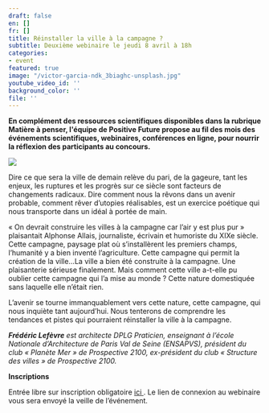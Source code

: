 ```yaml
---
draft: false
en: []
fr: []
title: Réinstaller la ville à la campagne ?
subtitle: Deuxième webinaire le jeudi 8 avril à 18h
categories:
- event
featured: true
image: "/victor-garcia-ndk_3biaghc-unsplash.jpg"
youtube_video_id: ''
background_color: ''
file: ''
---
```

**En complément des ressources scientifiques disponibles dans la rubrique Matière à penser, l'équipe de Positive Future propose au fil des mois des événements scientifiques, webinaires, conférences en ligne, pour nourrir la réflexion des participants au concours.**

![](/webinaire_8avril_fr.png)

Dire ce que sera la ville de demain relève du pari, de la gageure, tant les enjeux, les ruptures et les progrès sur ce siècle sont facteurs de changements radicaux. Dire comment nous la rêvons dans un avenir probable, comment rêver d’utopies réalisables, est un exercice poétique qui nous transporte dans un idéal à portée de main.

« On devrait construire les villes à la campagne car l’air y est plus pur » plaisantait Alphonse Allais, journaliste, écrivain et humoriste du XIXe siècle. Cette campagne, paysage plat où s’installèrent les premiers champs, l’humanité y a bien inventé l’agriculture. Cette campagne qui permit la création de la ville…La ville a bien été construite à la campagne. Une plaisanterie sérieuse finalement. Mais comment cette ville a-t-elle pu oublier cette campagne qui l’a mise au monde ? Cette nature domestiquée sans laquelle elle n’était rien.

L’avenir se tourne immanquablement vers cette nature, cette campagne, qui nous inquiète tant aujourd’hui. Nous tenterons de comprendre les tendances et pistes qui pourraient réinstaller la ville à la campagne.

**_Frédéric Lefèvre_** _est architecte DPLG Praticien, enseignant à l’école Nationale d’Architecture de Paris Val de Seine (ENSAPVS), président du club « Planète Mer » de Prospective 2100, ex-président du club « Structure des villes » de Prospective 2100._

**Inscriptions**

Entrée libre sur inscription obligatoire [ici ](https://www.weezevent.com/webinaire-reinstaller-la-ville-a-la-campagne). Le lien de connexion au webinaire vous sera envoyé la veille de l’événement.
